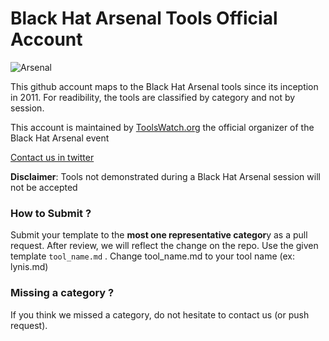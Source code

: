 # Black Hat Arsenal Tools Official Account

![Arsenal](http://www.toolswatch.org/wp-content/uploads/2016/12/bh-arsenals-cfp-768x153.png) 

This github account maps to the Black Hat Arsenal tools since its inception in 2011. 
For readibility, the tools are classified by category and not by session. 

This account is maintained by [ToolsWatch.org](https://www.toolswatch.org) the official organizer of the Black Hat Arsenal event

[Contact us in twitter](https://twitter.com/toolswatch)

**Disclaimer**: Tools not demonstrated during a Black Hat Arsenal session will not be accepted

### How to Submit ? 

Submit your template to the **most one representative categor**y as a pull request. After review, we will reflect the change on the repo.
Use the given template `tool_name.md` . 
Change tool_name.md to your tool name (ex: lynis.md)

### Missing a category ? 

If you think we missed a category, do not hesitate to contact us (or push request).

